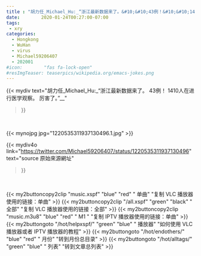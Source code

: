 ```yaml
---
title : "胡力任_Michael_Hu:_“浙江最新数据来了。&#10;&#10;43例！&#10;&#10;1410人在进行医学观察。&#10;&#10;厉害了。”__"
date:        2020-01-24T00:27:00-07:00
tags:
 - xry
categories:
  - Hongkong
  - WuHan
  - virus
  - Michael59206407
  - 202001
#icon:        "fas fa-lock-open"
#resImgTeaser: teaserpics/wikipedia.org/emacs-jokes.png
---
```


{{< mydiv text="胡力任_Michael_Hu:_“浙江最新数据来了。&#10;&#10;43例！&#10;&#10;1410人在进行医学观察。&#10;&#10;厉害了。”__"
>}}
<br>


 {{< mynojpg jpg="1220535311937130496.1.jpg" >}}<br> 



{{< mydiv4o link="https://twitter.com/Michael59206407/status/1220535311937130496"
text="source 原始來源網址"
>}}


<br>

{{< my2buttoncopy2clip "music.xspf"        "blue"   "red"    " 单曲"  "复制 VLC 播放器使用的链接：单曲" >}} {{< my2buttoncopy2clip "/all.xspf"         "green"  "black"  " 全部"  "复制 VLC 播放器使用的链接：全部" >}} {{< my2buttoncopy2clip "music.m3u8"        "blue"   "red"    " M1 "    "复制 IPTV 播放器使用的链接：单曲" >}} {{< my2buttongoto      "/hot/helpxspf/"    "green"  "blue"   " 播放器" "如何使用 VLC 播放器或者 IPTV 播放器的教程" >}} {{< my2buttongoto      "/hot/endothers/"   "blue"   "red"    " 月份"   "转到月份总目录" >}} {{< my2buttongoto      "/hot/alltags/"     "green"  "blue"   " 列表"   "转到文章总列表" >}} 
